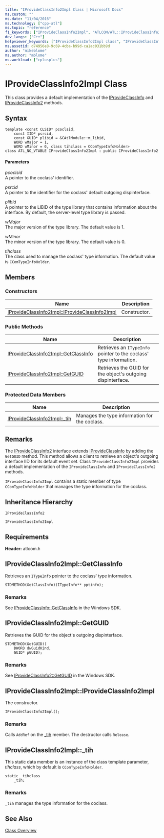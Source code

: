 ```yaml
---
title: "IProvideClassInfo2Impl Class | Microsoft Docs"
ms.custom: ""
ms.date: "11/04/2016"
ms.technology: ["cpp-atl"]
ms.topic: "reference"
f1_keywords: ["IProvideClassInfo2Impl", "ATLCOM/ATL::IProvideClassInfo2Impl", "ATLCOM/ATL::IProvideClassInfo2Impl::IProvideClassInfo2Impl", "ATLCOM/ATL::IProvideClassInfo2Impl::GetClassInfo", "ATLCOM/ATL::IProvideClassInfo2Impl::GetGUID", "ATLCOM/ATL::IProvideClassInfo2Impl::_tih"]
dev_langs: ["C++"]
helpviewer_keywords: ["IProvideClassInfo2Impl class", "IProvideClassInfo2 ATL implementation", "class information, ATL"]
ms.assetid: d74956e8-9c69-4cba-b99d-ca1ac031bb9d
author: "mikeblome"
ms.author: "mblome"
ms.workload: ["cplusplus"]
---
```

# IProvideClassInfo2Impl Class
This class provides a default implementation of the [IProvideClassInfo](/windows/desktop/api/ocidl/nn-ocidl-iprovideclassinfo) and [IProvideClassInfo2](/windows/desktop/api/ocidl/nn-ocidl-iprovideclassinfo2) methods.  
  
## Syntax  
  
```
template <const CLSID* pcoclsid,
    const IID* psrcid,
    const GUID* plibid = &CAtlModule::m_libid,
    WORD wMajor = 1,
    WORD wMinor = 0, class tihclass = CComTypeInfoHolder>  
class ATL_NO_VTABLE IProvideClassInfo2Impl : public IProvideClassInfo2
```  
  
#### Parameters  
 *pcoclsid*  
 A pointer to the coclass' identifier.  
  
 *psrcid*  
 A pointer to the identifier for the coclass' default outgoing dispinterface.  
  
 *plibid*  
 A pointer to the LIBID of the type library that contains information about the interface. By default, the server-level type library is passed.  
  
 *wMajor*  
 The major version of the type library. The default value is 1.  
  
 *wMinor*  
 The minor version of the type library. The default value is 0.  
  
 *tihclass*  
 The class used to manage the coclass' type information. The default value is `CComTypeInfoHolder`.  
  
## Members  
  
### Constructors  
  
|Name|Description|  
|----------|-----------------|  
|[IProvideClassInfo2Impl::IProvideClassInfo2Impl](#iprovideclassinfo2impl)|Constructor.|  
  
### Public Methods  
  
|Name|Description|  
|----------|-----------------|  
|[IProvideClassInfo2Impl::GetClassInfo](#getclassinfo)|Retrieves an `ITypeInfo` pointer to the coclass' type information.|  
|[IProvideClassInfo2Impl::GetGUID](#getguid)|Retrieves the GUID for the object's outgoing dispinterface.|  
  
### Protected Data Members  
  
|Name|Description|  
|----------|-----------------|  
|[IProvideClassInfo2Impl::_tih](#_tih)|Manages the type information for the coclass.|  
  
## Remarks  
 The [IProvideClassInfo2](/windows/desktop/api/ocidl/nn-ocidl-iprovideclassinfo2) interface extends [IProvideClassInfo](/windows/desktop/api/ocidl/nn-ocidl-iprovideclassinfo) by adding the `GetGUID` method. This method allows a client to retrieve an object's outgoing interface IID for its default event set. Class `IProvideClassInfo2Impl` provides a default implementation of the `IProvideClassInfo` and `IProvideClassInfo2` methods.  
  
 `IProvideClassInfo2Impl` contains a static member of type `CComTypeInfoHolder` that manages the type information for the coclass.  
  
## Inheritance Hierarchy  
 `IProvideClassInfo2`  
  
 `IProvideClassInfo2Impl`  
  
## Requirements  
 **Header:** atlcom.h  
  
##  <a name="getclassinfo"></a>  IProvideClassInfo2Impl::GetClassInfo  
 Retrieves an `ITypeInfo` pointer to the coclass' type information.  
  
```
STDMETHOD(GetClassInfo)(ITypeInfo** pptinfo);
```  
  
### Remarks  
 See [IProvideClassInfo::GetClassInfo](/windows/desktop/api/ocidl/nf-ocidl-iprovideclassinfo-getclassinfo) in the Windows SDK.  
  
##  <a name="getguid"></a>  IProvideClassInfo2Impl::GetGUID  
 Retrieves the GUID for the object's outgoing dispinterface.  
  
```
STDMETHOD(GetGUID)(
    DWORD dwGuidKind,
    GUID* pGUID);
```  
  
### Remarks  
 See [IProvideClassInfo2::GetGUID](/windows/desktop/api/ocidl/nf-ocidl-iprovideclassinfo2-getguid) in the Windows SDK.  
  
##  <a name="iprovideclassinfo2impl"></a>  IProvideClassInfo2Impl::IProvideClassInfo2Impl  
 The constructor.  
  
```
IProvideClassInfo2Impl();
```  
  
### Remarks  
 Calls `AddRef` on the [_tih](#_tih) member. The destructor calls `Release`.  
  
##  <a name="_tih"></a>  IProvideClassInfo2Impl::_tih  
 This static data member is an instance of the class template parameter, *tihclass*, which by default is `CComTypeInfoHolder`.  
  
```
static  tihclass
    _tih;
```     
  
### Remarks  
 `_tih` manages the type information for the coclass.  
  
## See Also  
 [Class Overview](../../atl/atl-class-overview.md)
